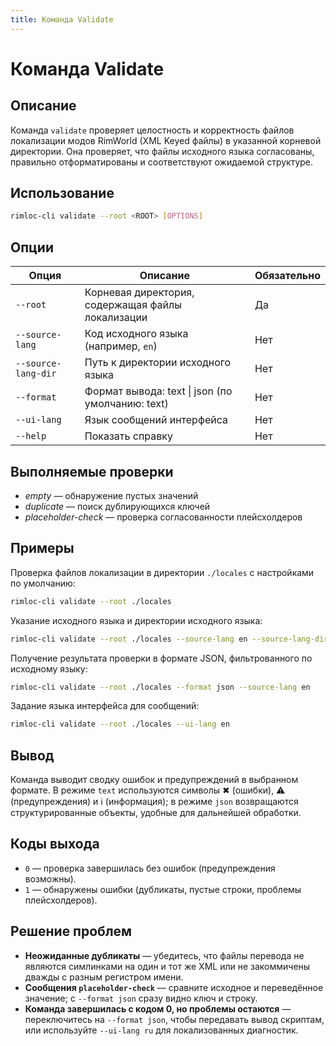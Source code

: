 ```yaml
---
title: Команда Validate
---
```


# Команда Validate

## Описание

Команда `validate` проверяет целостность и корректность файлов локализации модов RimWorld (XML Keyed файлы) в указанной корневой директории. Она проверяет, что файлы исходного языка согласованы, правильно отформатированы и соответствуют ожидаемой структуре.

## Использование

```bash
rimloc-cli validate --root <ROOT> [OPTIONS]
```

## Опции

| Опция               | Описание                                                | Обязательно |
|----------------------|--------------------------------------------------------|-------------|
| `--root`             | Корневая директория, содержащая файлы локализации       | Да          |
| `--source-lang`      | Код исходного языка (например, `en`)                    | Нет         |
| `--source-lang-dir`  | Путь к директории исходного языка                       | Нет         |
| `--format`           | Формат вывода: text \| json (по умолчанию: text)        | Нет         |
| `--ui-lang`          | Язык сообщений интерфейса                               | Нет         |
| `--help`             | Показать справку                                        | Нет         |

## Выполняемые проверки

- *empty* — обнаружение пустых значений  
- *duplicate* — поиск дублирующихся ключей  
- *placeholder-check* — проверка согласованности плейсхолдеров  

## Примеры

Проверка файлов локализации в директории `./locales` с настройками по умолчанию:

```bash
rimloc-cli validate --root ./locales
```

Указание исходного языка и директории исходного языка:

```bash
rimloc-cli validate --root ./locales --source-lang en --source-lang-dir ./locales/en
```

Получение результата проверки в формате JSON, фильтрованного по исходному языку:

```bash
rimloc-cli validate --root ./locales --format json --source-lang en
```

Задание языка интерфейса для сообщений:

```bash
rimloc-cli validate --root ./locales --ui-lang en
```

## Вывод

Команда выводит сводку ошибок и предупреждений в выбранном формате. В режиме `text` используются символы ✖ (ошибки), ⚠ (предупреждения) и ℹ (информация); в режиме `json` возвращаются структурированные объекты, удобные для дальнейшей обработки.

## Коды выхода

- `0` — проверка завершилась без ошибок (предупреждения возможны).
- `1` — обнаружены ошибки (дубликаты, пустые строки, проблемы плейсхолдеров).

## Решение проблем

- **Неожиданные дубликаты** — убедитесь, что файлы перевода не являются симлинками на один и тот же XML или не закоммичены дважды с разным регистром имени.
- **Сообщения `placeholder-check`** — сравните исходное и переведённое значение; с `--format json` сразу видно ключ и строку.
- **Команда завершилась с кодом 0, но проблемы остаются** — переключитесь на `--format json`, чтобы передавать вывод скриптам, или используйте `--ui-lang ru` для локализованных диагностик.
